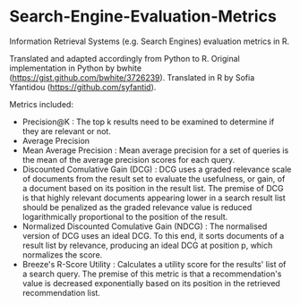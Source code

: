 # Search-Engine-Evaluation-Metrics
Information Retrieval Systems (e.g. Search Engines) evaluation metrics in R. 

Translated and adapted accordingly from Python to R. Original implementation in Python by bwhite (https://gist.github.com/bwhite/3726239). Translated in R by Sofia Yfantidou (https://github.com/syfantid).

Metrics included:
* Precision@K : The top k results need to be examined to determine if they are relevant or not.
* Average Precision 
* Mean Average Precision : Mean average precision for a set of queries is the mean of the average precision scores for each query.
* Discounted Comulative Gain (DCG) : DCG uses a graded relevance scale of documents from the result set to evaluate the usefulness, or gain, of a document based on its position in the result list. The premise of DCG is that highly relevant documents appearing lower in a search result list should be penalized as the graded relevance value is reduced logarithmically proportional to the position of the result.
* Normalized Discounted Comulative Gain (NDCG) : The normalised version of DCG uses an ideal DCG. To this end, it sorts documents of a result list by relevance, producing an ideal DCG at position p, which normalizes the score.
* Breeze's R-Score Utility : Calculates a utility score for the results' list of a search query. The premise of this metric is that a recommendation's value is decreased exponentially based on its position in the retrieved recommendation list.
